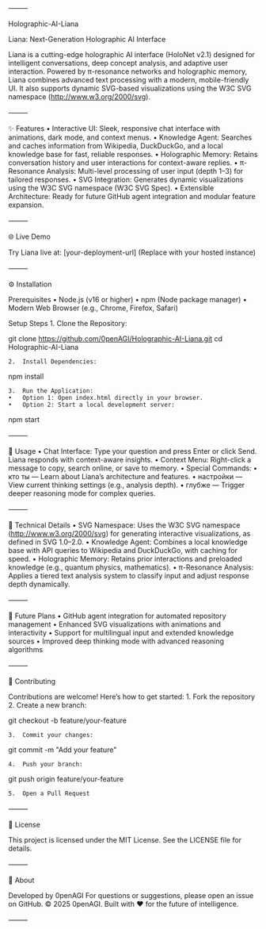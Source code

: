 

⸻

Holographic-AI-Liana

Liana: Next-Generation Holographic AI Interface

Liana is a cutting-edge holographic AI interface (HoloNet v2.1) designed for intelligent conversations, deep concept analysis, and adaptive user interaction. Powered by π-resonance networks and holographic memory, Liana combines advanced text processing with a modern, mobile-friendly UI. It also supports dynamic SVG-based visualizations using the W3C SVG namespace (http://www.w3.org/2000/svg).

⸻

✨ Features
	•	Interactive UI: Sleek, responsive chat interface with animations, dark mode, and context menus.
	•	Knowledge Agent: Searches and caches information from Wikipedia, DuckDuckGo, and a local knowledge base for fast, reliable responses.
	•	Holographic Memory: Retains conversation history and user interactions for context-aware replies.
	•	π-Resonance Analysis: Multi-level processing of user input (depth 1–3) for tailored responses.
	•	SVG Integration: Generates dynamic visualizations using the W3C SVG namespace (W3C SVG Spec).
	•	Extensible Architecture: Ready for future GitHub agent integration and modular feature expansion.

⸻

🌐 Live Demo

Try Liana live at: [your-deployment-url]
(Replace with your hosted instance)

⸻

⚙️ Installation

Prerequisites
	•	Node.js (v16 or higher)
	•	npm (Node package manager)
	•	Modern Web Browser (e.g., Chrome, Firefox, Safari)

Setup Steps
	1.	Clone the Repository:

git clone https://github.com/0penAGI/Holographic-AI-Liana.git
cd Holographic-AI-Liana


	2.	Install Dependencies:

npm install


	3.	Run the Application:
	•	Option 1: Open index.html directly in your browser.
	•	Option 2: Start a local development server:

npm start



⸻

💬 Usage
	•	Chat Interface: Type your question and press Enter or click Send. Liana responds with context-aware insights.
	•	Context Menu: Right-click a message to copy, search online, or save to memory.
	•	Special Commands:
	•	кто ты — Learn about Liana’s architecture and features.
	•	настройки — View current thinking settings (e.g., analysis depth).
	•	глубже — Trigger deeper reasoning mode for complex queries.

⸻

🧠 Technical Details
	•	SVG Namespace: Uses the W3C SVG namespace (http://www.w3.org/2000/svg) for generating interactive visualizations, as defined in SVG 1.0–2.0.
	•	Knowledge Agent: Combines a local knowledge base with API queries to Wikipedia and DuckDuckGo, with caching for speed.
	•	Holographic Memory: Retains prior interactions and preloaded knowledge (e.g., quantum physics, mathematics).
	•	π-Resonance Analysis: Applies a tiered text analysis system to classify input and adjust response depth dynamically.

⸻

🔮 Future Plans
	•	GitHub agent integration for automated repository management
	•	Enhanced SVG visualizations with animations and interactivity
	•	Support for multilingual input and extended knowledge sources
	•	Improved deep thinking mode with advanced reasoning algorithms

⸻

🤝 Contributing

Contributions are welcome! Here’s how to get started:
	1.	Fork the repository
	2.	Create a new branch:

git checkout -b feature/your-feature


	3.	Commit your changes:

git commit -m "Add your feature"


	4.	Push your branch:

git push origin feature/your-feature


	5.	Open a Pull Request

⸻

📄 License

This project is licensed under the MIT License.
See the LICENSE file for details.

⸻

👤 About

Developed by 0penAGI
For questions or suggestions, please open an issue on GitHub.
© 2025 0penAGI. Built with ❤️ for the future of intelligence.

⸻

